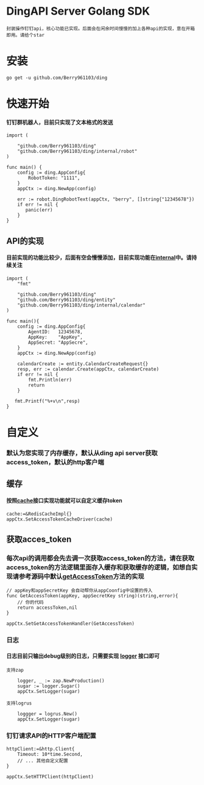 # DingAPI Server Golang SDK
    封装操作钉钉api，核心功能已实现。后面会在闲余时间慢慢的加上各种api的实现，意在开箱即用。请给个star
# 安装

    go get -u github.com/Berry961103/ding
# 快速开始

#### 钉钉群机器人，目前只实现了文本格式的发送       

    import (
	
        "github.com/Berry961103/ding"
        "github.com/Berry961103/ding/internal/robot"
    )

    func main() {
        config := ding.AppConfig{
            RobotToken: "1111",
        }
        appCtx := ding.NewApp(config)

        err := robot.DingRobotText(appCtx, "berry", []string{"12345678"})
        if err != nil {
           panic(err)
        }
    }
## API的实现
#### 目前实现的功能比较少，后面有空会慢慢添加，目前实现功能在[internal](https://github.com/Berry961103/ding/tree/master/internal)中。请持续关注
    import (
        "fmt"

        "github.com/Berry961103/ding"
	    "github.com/Berry961103/ding/entity"
        "github.com/Berry961103/ding/internal/calendar"
    )

    func main(){
        config := ding.AppConfig{
            AgentID:   12345678,
            AppKey:    "AppKey",
            AppSecret: "AppSecre",
        }
        appCtx := ding.NewApp(config)

        calendarCreate := entity.CalendarCreateRequest{}
        resp, err := calendar.Create(appCtx, calendarCreate)
        if err != nil {
            fmt.Println(err)
            return
        }

       fmt.Printf("%+v\n",resp)    
    }

# 自定义
### 默认为您实现了内存缓存，默认从ding api server获取access_token，默认的http客户端

## 缓存
#### 按照[cache](https://github.com/Berry961103/ding/blob/master/cache/cache.go)接口实现功能就可以自定义缓存token

    cache:=&RedisCacheImpl{}
    appCtx.SetAccessTokenCacheDriver(cache)

## 获取acces_token
### 每次api的调用都会先去调一次获取access_token的方法，请在获取access_token的方法逻辑里面存入缓存和获取缓存的逻辑，如想自实现请参考源码中默认[getAccessToken](https://github.com/Berry961103/ding/blob/master/apps.go)方法的实现

    // appKey和appSecretKey 会自动帮你从appCoonfig中设置的传入
    func GetAccessToken(appKey, appSecretKey string)(string,error){
        // 你的代码
        return accessToken,nil
    }

    appCtx.SetGetAccessTokenHandler(GetAccessToken)

### 日志

#### 日志目前只输出debug级别的日志，只需要实现 [logger](https://github.com/Berry961103/ding/blob/master/logger.go) 接口即可

    支持zap

        logger, _ := zap.NewProduction()
        sugar := logger.Sugar()
        appCtx.SetLogger(sugar)

    支持logrus

        loggger = logrus.New() 
        appCtx.SetLogger(sugar)   

### 钉钉请求API的HTTP客户端配置

    httpClient:=&http.Client{
        Timeout: 10*time.Second,
        // ... 其他自定义配置
    }

    appCtx.SetHTTPClient(httpClient)


